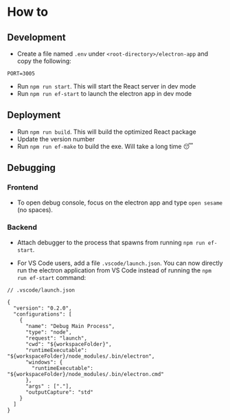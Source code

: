 # How to

## Development

- Create a file named `.env` under `<root-directory>/electron-app` and copy the following:

```
PORT=3005
```

- Run `npm run start`. This will start the React server in dev mode
- Run `npm run ef-start` to launch the electron app in dev mode

## Deployment

- Run `npm run build`. This will build the optimized React package
- Update the version number
- Run `npm run ef-make` to build the exe. Will take a long time 😴

## Debugging

### Frontend

- To open debug console, focus on the electron app and type `open sesame` (no spaces).

### Backend

- Attach debugger to the process that spawns from running `npm run ef-start`.

- For VS Code users, add a file `.vscode/launch.json`. You can now directly run the electron application from VS Code instead of running the `npm run ef-start` command:

```
// .vscode/launch.json

{
  "version": "0.2.0",
  "configurations": [
    {
      "name": "Debug Main Process",
      "type": "node",
      "request": "launch",
      "cwd": "${workspaceFolder}",
      "runtimeExecutable": "${workspaceFolder}/node_modules/.bin/electron",
      "windows": {
        "runtimeExecutable": "${workspaceFolder}/node_modules/.bin/electron.cmd"
      },
      "args" : ["."],
      "outputCapture": "std"
    }
  ]
}
```
